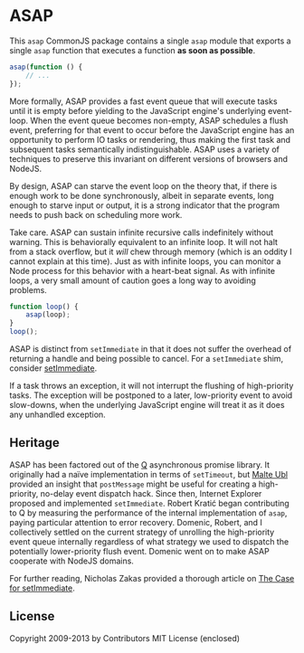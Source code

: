 
# ASAP

This `asap` CommonJS package contains a single `asap` module that
exports a single `asap` function that executes a function **as soon as
possible**.

```javascript
asap(function () {
    // ...
});
```

More formally, ASAP provides a fast event queue that will execute tasks
until it is empty before yielding to the JavaScript engine's underlying
event-loop.  When the event queue becomes non-empty, ASAP schedules a
flush event, preferring for that event to occur before the JavaScript
engine has an opportunity to perform IO tasks or rendering, thus making
the first task and subsequent tasks semantically indistinguishable.
ASAP uses a variety of techniques to preserve this invariant on
different versions of browsers and NodeJS.

By design, ASAP can starve the event loop on the theory that, if there
is enough work to be done synchronously, albeit in separate events, long
enough to starve input or output, it is a strong indicator that the
program needs to push back on scheduling more work.

Take care.  ASAP can sustain infinite recursive calls indefinitely
without warning.  This is behaviorally equivalent to an infinite loop.
It will not halt from a stack overflow, but it *will* chew through
memory (which is an oddity I cannot explain at this time).  Just as with
infinite loops, you can monitor a Node process for this behavior with a
heart-beat signal.  As with infinite loops, a very small amount of
caution goes a long way to avoiding problems.

```javascript
function loop() {
    asap(loop);
}
loop();
```

ASAP is distinct from `setImmediate` in that it does not suffer the
overhead of returning a handle and being possible to cancel.  For a
`setImmediate` shim, consider [setImmediate][].

[setImmediate]: https://github.com/noblejs/setimmediate

If a task throws an exception, it will not interrupt the flushing of
high-priority tasks.  The exception will be postponed to a later,
low-priority event to avoid slow-downs, when the underlying JavaScript
engine will treat it as it does any unhandled exception.






















































<extoc></extoc>

## Heritage

ASAP has been factored out of the [Q][] asynchronous promise library.
It originally had a naïve implementation in terms of `setTimeout`, but
[Malte Ubl][NonBlocking] provided an insight that `postMessage` might be
useful for creating a high-priority, no-delay event dispatch hack.
Since then, Internet Explorer proposed and implemented `setImmediate`.
Robert Kratić began contributing to Q by measuring the performance of
the internal implementation of `asap`, paying particular attention to
error recovery.  Domenic, Robert, and I collectively settled on the
current strategy of unrolling the high-priority event queue internally
regardless of what strategy we used to dispatch the potentially
lower-priority flush event.  Domenic went on to make ASAP cooperate with
NodeJS domains.

[Q]: https://github.com/kriskowal/q
[NonBlocking]: http://www.nonblocking.io/2011/06/windownexttick.html

For further reading, Nicholas Zakas provided a thorough article on [The
Case for setImmediate][NCZ].

[NCZ]: http://www.nczonline.net/blog/2013/07/09/the-case-for-setimmediate/

## License

Copyright 2009-2013 by Contributors
MIT License (enclosed)

